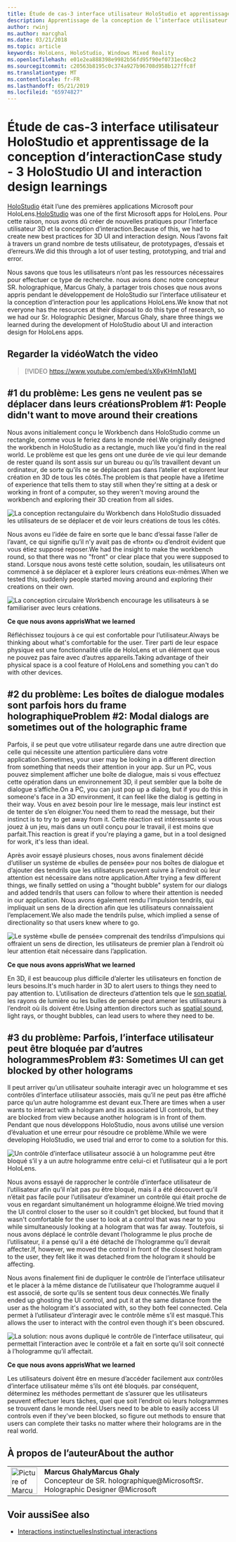 ```yaml
---
title: Étude de cas-3 interface utilisateur HoloStudio et apprentissage de la conception d’interaction
description: Apprentissage de la conception de l’interface utilisateur et des interactions HoloStudio
author: rwinj
ms.author: marcghal
ms.date: 03/21/2018
ms.topic: article
keywords: HoloLens, HoloStudio, Windows Mixed Reality
ms.openlocfilehash: e01e2ea888398e9982b56fd95f90ef0731ec6bc2
ms.sourcegitcommit: c20563b8195c0c374a927b96708d958b127ffc8f
ms.translationtype: MT
ms.contentlocale: fr-FR
ms.lasthandoff: 05/21/2019
ms.locfileid: "65974827"
---
```

# <a name="case-study---3-holostudio-ui-and-interaction-design-learnings"></a><span data-ttu-id="9eb60-104">Étude de cas-3 interface utilisateur HoloStudio et apprentissage de la conception d’interaction</span><span class="sxs-lookup"><span data-stu-id="9eb60-104">Case study - 3 HoloStudio UI and interaction design learnings</span></span>

<span data-ttu-id="9eb60-105">[HoloStudio](https://www.youtube.com/watch?v=BRIJG0x_We8) était l’une des premières applications Microsoft pour HoloLens.</span><span class="sxs-lookup"><span data-stu-id="9eb60-105">[HoloStudio](https://www.youtube.com/watch?v=BRIJG0x_We8) was one of the first Microsoft apps for HoloLens.</span></span> <span data-ttu-id="9eb60-106">Pour cette raison, nous avons dû créer de nouvelles pratiques pour l’interface utilisateur 3D et la conception d’interaction.</span><span class="sxs-lookup"><span data-stu-id="9eb60-106">Because of this, we had to create new best practices for 3D UI and interaction design.</span></span> <span data-ttu-id="9eb60-107">Nous l’avons fait à travers un grand nombre de tests utilisateur, de prototypages, d’essais et d’erreurs.</span><span class="sxs-lookup"><span data-stu-id="9eb60-107">We did this through a lot of user testing, prototyping, and trial and error.</span></span>

<span data-ttu-id="9eb60-108">Nous savons que tous les utilisateurs n’ont pas les ressources nécessaires pour effectuer ce type de recherche. nous avions donc notre concepteur SR. holographique, Marcus Ghaly, à partager trois choses que nous avons appris pendant le développement de HoloStudio sur l’interface utilisateur et la conception d’interaction pour les applications HoloLens.</span><span class="sxs-lookup"><span data-stu-id="9eb60-108">We know that not everyone has the resources at their disposal to do this type of research, so we had our Sr. Holographic Designer, Marcus Ghaly, share three things we learned during the development of HoloStudio about UI and interaction design for HoloLens apps.</span></span>

## <a name="watch-the-video"></a><span data-ttu-id="9eb60-109">Regarder la vidéo</span><span class="sxs-lookup"><span data-stu-id="9eb60-109">Watch the video</span></span>

>[!VIDEO https://www.youtube.com/embed/sX6yKHmN1qM]

## <a name="problem-1-people-didnt-want-to-move-around-their-creations"></a><span data-ttu-id="9eb60-110">#1 du problème: Les gens ne veulent pas se déplacer dans leurs créations</span><span class="sxs-lookup"><span data-stu-id="9eb60-110">Problem #1: People didn't want to move around their creations</span></span>

<span data-ttu-id="9eb60-111">Nous avons initialement conçu le Workbench dans HoloStudio comme un rectangle, comme vous le feriez dans le monde réel.</span><span class="sxs-lookup"><span data-stu-id="9eb60-111">We originally designed the workbench in HoloStudio as a rectangle, much like you'd find in the real world.</span></span> <span data-ttu-id="9eb60-112">Le problème est que les gens ont une durée de vie qui leur demande de rester quand ils sont assis sur un bureau ou qu’ils travaillent devant un ordinateur, de sorte qu’ils ne se déplacent pas dans l’atelier et explorent leur création en 3D de tous les côtés.</span><span class="sxs-lookup"><span data-stu-id="9eb60-112">The problem is that people have a lifetime of experience that tells them to stay still when they're sitting at a desk or working in front of a computer, so they weren't moving around the workbench and exploring their 3D creation from all sides.</span></span>

![La conception rectangulaire du Workbench dans HoloStudio dissuaded les utilisateurs de se déplacer et de voir leurs créations de tous les côtés.](images/rectangular-workbench-500px.jpg)

<span data-ttu-id="9eb60-114">Nous avons eu l’idée de faire en sorte que le banc d’essai fasse l’aller de l’avant, ce qui signifie qu’il n’y avait pas de «front» ou d’endroit évident que vous étiez supposé reposer.</span><span class="sxs-lookup"><span data-stu-id="9eb60-114">We had the insight to make the workbench round, so that there was no "front" or clear place that you were supposed to stand.</span></span> <span data-ttu-id="9eb60-115">Lorsque nous avons testé cette solution, soudain, les utilisateurs ont commencé à se déplacer et à explorer leurs créations eux-mêmes.</span><span class="sxs-lookup"><span data-stu-id="9eb60-115">When we tested this, suddenly people started moving around and exploring their creations on their own.</span></span>

![La conception circulaire Workbench encourage les utilisateurs à se familiariser avec leurs créations.](images/circular-workbench-500px.jpg)

<span data-ttu-id="9eb60-117">**Ce que nous avons appris**</span><span class="sxs-lookup"><span data-stu-id="9eb60-117">**What we learned**</span></span>

<span data-ttu-id="9eb60-118">Réfléchissez toujours à ce qui est confortable pour l’utilisateur.</span><span class="sxs-lookup"><span data-stu-id="9eb60-118">Always be thinking about what's comfortable for the user.</span></span> <span data-ttu-id="9eb60-119">Tirer parti de leur espace physique est une fonctionnalité utile de HoloLens et un élément que vous ne pouvez pas faire avec d’autres appareils.</span><span class="sxs-lookup"><span data-stu-id="9eb60-119">Taking advantage of their physical space is a cool feature of HoloLens and something you can't do with other devices.</span></span>

## <a name="problem-2-modal-dialogs-are-sometimes-out-of-the-holographic-frame"></a><span data-ttu-id="9eb60-120">#2 du problème: Les boîtes de dialogue modales sont parfois hors du frame holographique</span><span class="sxs-lookup"><span data-stu-id="9eb60-120">Problem #2: Modal dialogs are sometimes out of the holographic frame</span></span>

<span data-ttu-id="9eb60-121">Parfois, il se peut que votre utilisateur regarde dans une autre direction que celle qui nécessite une attention particulière dans votre application.</span><span class="sxs-lookup"><span data-stu-id="9eb60-121">Sometimes, your user may be looking in a different direction from something that needs their attention in your app.</span></span> <span data-ttu-id="9eb60-122">Sur un PC, vous pouvez simplement afficher une boîte de dialogue, mais si vous effectuez cette opération dans un environnement 3D, il peut sembler que la boîte de dialogue s’affiche.</span><span class="sxs-lookup"><span data-stu-id="9eb60-122">On a PC, you can just pop up a dialog, but if you do this in someone's face in a 3D environment, it can feel like the dialog is getting in their way.</span></span> <span data-ttu-id="9eb60-123">Vous en avez besoin pour lire le message, mais leur instinct est de tenter de s’en éloigner.</span><span class="sxs-lookup"><span data-stu-id="9eb60-123">You need them to read the message, but their instinct is to try to get away from it.</span></span> <span data-ttu-id="9eb60-124">Cette réaction est intéressante si vous jouez à un jeu, mais dans un outil conçu pour le travail, il est moins que parfait.</span><span class="sxs-lookup"><span data-stu-id="9eb60-124">This reaction is great if you're playing a game, but in a tool designed for work, it's less than ideal.</span></span>

<span data-ttu-id="9eb60-125">Après avoir essayé plusieurs choses, nous avons finalement décidé d’utiliser un système de «bulles de pensée» pour nos boîtes de dialogue et d’ajouter des tendrils que les utilisateurs peuvent suivre à l’endroit où leur attention est nécessaire dans notre application.</span><span class="sxs-lookup"><span data-stu-id="9eb60-125">After trying a few different things, we finally settled on using a "thought bubble" system for our dialogs and added tendrils that users can follow to where their attention is needed in our application.</span></span> <span data-ttu-id="9eb60-126">Nous avons également rendu l’impulsion tendrils, qui impliquait un sens de la direction afin que les utilisateurs connaissaient l’emplacement.</span><span class="sxs-lookup"><span data-stu-id="9eb60-126">We also made the tendrils pulse, which implied a sense of directionality so that users knew where to go.</span></span>

![Le système «bulle de pensée» comprenait des tendrilss d’impulsions qui offraient un sens de direction, les utilisateurs de premier plan à l’endroit où leur attention était nécessaire dans l’application.](images/thought-bubble-500px.jpg)

<span data-ttu-id="9eb60-128">**Ce que nous avons appris**</span><span class="sxs-lookup"><span data-stu-id="9eb60-128">**What we learned**</span></span>

<span data-ttu-id="9eb60-129">En 3D, il est beaucoup plus difficile d’alerter les utilisateurs en fonction de leurs besoins.</span><span class="sxs-lookup"><span data-stu-id="9eb60-129">It's much harder in 3D to alert users to things they need to pay attention to.</span></span> <span data-ttu-id="9eb60-130">L’utilisation de directeurs d’attention tels que le [son spatial](spatial-sound.md), les rayons de lumière ou les bulles de pensée peut amener les utilisateurs à l’endroit où ils doivent être.</span><span class="sxs-lookup"><span data-stu-id="9eb60-130">Using attention directors such as [spatial sound](spatial-sound.md), light rays, or thought bubbles, can lead users to where they need to be.</span></span>

## <a name="problem-3-sometimes-ui-can-get-blocked-by-other-holograms"></a><span data-ttu-id="9eb60-131">#3 du problème: Parfois, l’interface utilisateur peut être bloquée par d’autres hologrammes</span><span class="sxs-lookup"><span data-stu-id="9eb60-131">Problem #3: Sometimes UI can get blocked by other holograms</span></span>

<span data-ttu-id="9eb60-132">Il peut arriver qu’un utilisateur souhaite interagir avec un hologramme et ses contrôles d’interface utilisateur associés, mais qu’il ne peut pas être affiché parce qu’un autre hologramme est devant eux.</span><span class="sxs-lookup"><span data-stu-id="9eb60-132">There are times when a user wants to interact with a hologram and its associated UI controls, but they are blocked from view because another hologram is in front of them.</span></span> <span data-ttu-id="9eb60-133">Pendant que nous développons HoloStudio, nous avons utilisé une version d’évaluation et une erreur pour résoudre ce problème.</span><span class="sxs-lookup"><span data-stu-id="9eb60-133">While we were developing HoloStudio, we used trial and error to come to a solution for this.</span></span>

![Un contrôle d’interface utilisateur associé à un hologramme peut être bloqué s’il y a un autre hologramme entre celui-ci et l’utilisateur qui a le port HoloLens.](images/ui-blocked-500px.jpg)

<span data-ttu-id="9eb60-135">Nous avons essayé de rapprocher le contrôle d’interface utilisateur de l’utilisateur afin qu’il n’ait pas pu être bloqué, mais il a été découvert qu’il n’était pas facile pour l’utilisateur d’examiner un contrôle qui était proche de vous en regardant simultanément un hologramme éloigné.</span><span class="sxs-lookup"><span data-stu-id="9eb60-135">We tried moving the UI control closer to the user so it couldn't get blocked, but found that it wasn't comfortable for the user to look at a control that was near to you while simultaneously looking at a hologram that was far away.</span></span> <span data-ttu-id="9eb60-136">Toutefois, si nous avons déplacé le contrôle devant l’hologramme le plus proche de l’utilisateur, il a pensé qu’il a été détaché de l’hologramme qu’il devrait affecter.</span><span class="sxs-lookup"><span data-stu-id="9eb60-136">If, however, we moved the control in front of the closest hologram to the user, they felt like it was detached from the hologram it should be affecting.</span></span>

<span data-ttu-id="9eb60-137">Nous avons finalement fini de dupliquer le contrôle de l’interface utilisateur et le placer à la même distance de l’utilisateur que l’hologramme auquel il est associé, de sorte qu’ils se sentent tous deux connectés.</span><span class="sxs-lookup"><span data-stu-id="9eb60-137">We finally ended up ghosting the UI control, and put it at the same distance from the user as the hologram it's associated with, so they both feel connected.</span></span> <span data-ttu-id="9eb60-138">Cela permet à l’utilisateur d’interagir avec le contrôle même s’il est masqué.</span><span class="sxs-lookup"><span data-stu-id="9eb60-138">This allows the user to interact with the control even though it's been obscured.</span></span>

![La solution: nous avons dupliqué le contrôle de l’interface utilisateur, qui permettait l’interaction avec le contrôle et a fait en sorte qu’il soit connecté à l’hologramme qu’il affectait.](images/ghosting-ui-500px.jpg)

<span data-ttu-id="9eb60-140">**Ce que nous avons appris**</span><span class="sxs-lookup"><span data-stu-id="9eb60-140">**What we learned**</span></span>

<span data-ttu-id="9eb60-141">Les utilisateurs doivent être en mesure d’accéder facilement aux contrôles d’interface utilisateur même s’ils ont été bloqués. par conséquent, déterminez les méthodes permettant de s’assurer que les utilisateurs peuvent effectuer leurs tâches, quel que soit l’endroit où leurs hologrammes se trouvent dans le monde réel.</span><span class="sxs-lookup"><span data-stu-id="9eb60-141">Users need to be able to easily access UI controls even if they've been blocked, so figure out methods to ensure that users can complete their tasks no matter where their holograms are in the real world.</span></span>

## <a name="about-the-author"></a><span data-ttu-id="9eb60-142">À propos de l’auteur</span><span class="sxs-lookup"><span data-stu-id="9eb60-142">About the author</span></span>

<table style="border-collapse:collapse">
<tr>
<td style="border-style: none" width="60"><img alt="Picture of Marcus Ghaly" width="60" height="60" src="images/marcus-ghaly-200px.jpg"></td>
<td style="border-style: none"><span data-ttu-id="9eb60-143"><b>Marcus Ghaly</b></span><span class="sxs-lookup"><span data-stu-id="9eb60-143"><b>Marcus Ghaly</b></span></span><br><span data-ttu-id="9eb60-144">Concepteur de SR. holographique@Microsoft</span><span class="sxs-lookup"><span data-stu-id="9eb60-144">Sr. Holographic Designer @Microsoft</span></span></td>
</tr>
</table>

## <a name="see-also"></a><span data-ttu-id="9eb60-145">Voir aussi</span><span class="sxs-lookup"><span data-stu-id="9eb60-145">See also</span></span>
* [<span data-ttu-id="9eb60-146">Interactions instinctuelles</span><span class="sxs-lookup"><span data-stu-id="9eb60-146">Instinctual interactions</span></span>](interaction-fundamentals.md)

 
